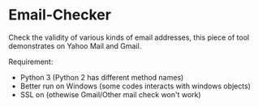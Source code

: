 Email-Checker
=============

Check the validity of various kinds of email addresses, this piece of tool demonstrates on Yahoo Mail and Gmail.

Requirement:
- Python 3 (Python 2 has different method names)
- Better run on Windows (some codes interacts with windows objects)
- SSL on (othewise Gmail/Other mail check won't work)
